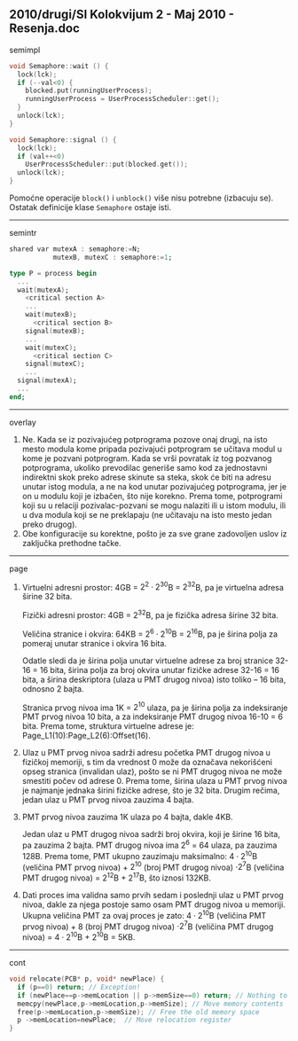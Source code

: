 2010/drugi/SI Kolokvijum 2 - Maj 2010 - Resenja.doc
--------------------------------------------------------------------------------
semimpl
```cpp
void Semaphore::wait () {
  lock(lck);
  if (--val<0) {
    blocked.put(runningUserProcess);
    runningUserProcess = UserProcessScheduler::get();
  }
  unlock(lck);
}

void Semaphore::signal () {
  lock(lck);
  if (val++<0)
    UserProcessScheduler::put(blocked.get());
  unlock(lck);
}
```
Pomoćne operacije `block()` i `unblock()` više nisu potrebne (izbacuju se). Ostatak definicije klase `Semaphore` ostaje isti.

--------------------------------------------------------------------------------
semintr
```ada
shared var mutexA : semaphore:=N;
           mutexB, mutexC : semaphore:=1;

type P = process begin
  ...
  wait(mutexA);
    <critical section A>
    ...
    wait(mutexB);
      <critical section B>
    signal(mutexB);
    ...
    wait(mutexC);
      <critical section C>
    signal(mutexC);
    ...
  signal(mutexA);
  ...
end;
```

--------------------------------------------------------------------------------
overlay
1. Ne. Kada se iz pozivajućeg potprograma pozove onaj drugi, na isto mesto modula kome
pripada pozivajući potprogram se učitava modul u kome je pozvani potprogram. Kada se vrši
povratak iz tog pozvanog potprograma, ukoliko prevodilac generiše samo kod za jednostavni
indirektni skok preko adrese skinute sa steka, skok će biti na adresu unutar istog modula, a ne na
kod unutar pozivajućeg potprograma, jer je on u modulu koji je izbačen, što nije korekno.
Prema tome, potprogrami koji su u relaciji pozivalac-pozvani se mogu nalaziti ili u istom modulu,
ili u dva modula koji se ne preklapaju (ne učitavaju na isto mesto jedan preko drugog).
2. Obe konfiguracije su korektne, pošto je za sve grane zadovoljen uslov iz zaključka
prethodne tačke.

--------------------------------------------------------------------------------
page
1. Virtuelni adresni prostor: 4GB = $2^2 \cdot 2^{30}$B = $2^{32}$B, pa je virtuelna adresa širine 32 bita.

   Fizički adresni prostor: 4GB = $2^{32}$B, pa je fizička adresa širine 32 bita.

   Veličina stranice i okvira: 64KB = $2^6 \cdot 2^{10}$B = $2^{16}$B, pa je širina polja za pomeraj unutar stranice i okvira 16 bita.

   Odatle sledi da je širina polja unutar virtuelne adrese za broj stranice 32-16 = 16 bita, širina polja za
broj okvira unutar fizičke adrese 32-16 = 16 bita, a širina deskriptora (ulaza u PMT drugog nivoa)
isto toliko – 16 bita, odnosno 2 bajta.

   Stranica prvog nivoa ima 1K = $2^{10}$ ulaza, pa je širina polja za indeksiranje PMT prvog nivoa 10
bita, a za indeksiranje PMT drugog nivoa 16-10 = 6 bita.
Prema tome, struktura virtuelne adrese je: Page_L1(10):Page_L2(6):Offset(16).
2. Ulaz u PMT prvog nivoa sadrži adresu početka PMT drugog nivoa u fizičkoj memoriji, s
tim da vrednost 0 može da označava nekorišćeni opseg stranica (invalidan ulaz), pošto se ni PMT
drugog nivoa ne može smestiti počev od adrese 0. Prema tome, širina ulaza u PMT prvog nivoa je
najmanje jednaka širini fizičke adrese, što je 32 bita. Drugim rečima, jedan ulaz u PMT prvog nivoa
zauzima 4 bajta.
3. PMT prvog nivoa zauzima 1K ulaza po 4 bajta, dakle 4KB.

   Jedan ulaz u PMT drugog nivoa sadrži broj okvira, koji je širine 16 bita, pa zauzima 2 bajta.
PMT drugog nivoa ima $2^6$ = 64 ulaza, pa zauzima 128B.
Prema tome, PMT ukupno zauzimaju maksimalno: $4 \cdot 2^{10}$B (veličina PMT prvog nivoa) + $2^{10}$ (broj PMT drugog nivoa) $\cdot 2^7$B (veličina PMT drugog
nivoa) = $2^{12}$B + $2^{17}$B, što iznosi 132KB.
4. Dati proces ima validna samo prvih sedam i poslednji ulaz u PMT prvog nivoa, dakle za njega
postoje samo osam PMT drugog nivoa u memoriji. Ukupna veličina PMT za ovaj proces je zato: $4 \cdot 2^{10}$B (veličina PMT prvog nivoa) + 8 (broj PMT drugog nivoa) $\cdot 2^7$B (veličina PMT drugog nivoa) = $4 \cdot 2^{10}$B + $2^{10}$B =  5KB.

--------------------------------------------------------------------------------
cont
```cpp
void relocate(PCB* p, void* newPlace) {
  if (p==0) return; // Exception!
  if (newPlace==p->memLocation || p->memSize==0) return; // Nothing to do
  memcpy(newPlace,p->memLocation,p->memSize); // Move memory contents
  free(p->memLocation,p->memSize); // Free the old memory space
  p ->memLocation=newPlace;  // Move relocation register
}
```
